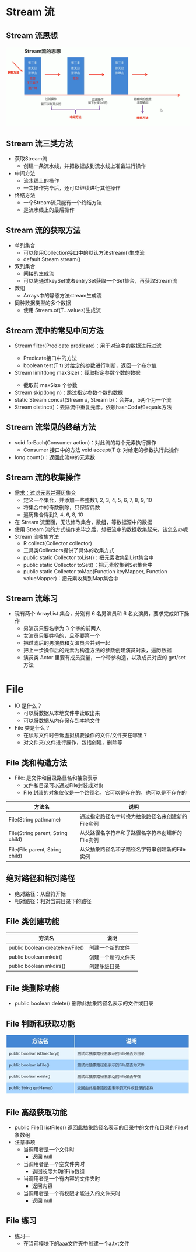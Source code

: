 # Stream 流

## Stream 流思想

![img.png](img.png)

## Stream 流三类方法

- 获取Stream流
	- 创建一条流水线，并把数据放到流水线上准备进行操作
- 中间方法
	- 流水线上的操作
	- 一次操作完毕后，还可以继续进行其他操作
- 终结方法
	- 一个Stream流只能有一个终结方法
	- 是流水线上的最后操作

## Stream 流的获取方法

- 单列集合
	- 可以使用Collection接口中的默认方法stream()生成流
	- default Stream<E> stream()
- 双列集合
	- 间接的生成流
	- 可以先通过keySet或者entrySet获取一个Set集合，再获取Stream流
- 数组
	- Arrays中的静态方法stream生成流
- 同种数据类型的多个数据
	- 使用 Stream.of(T...values)生成流

## Stream 流中的常见中间方法

- Stream<T> filter(Predicate predicate)：用于对流中的数据进行过滤
	- Predicate接口中的方法
	- boolean test(T t):对给定的参数进行判断，返回一个布尔值
- Stream<T> limit(long maxSize)：截取指定参数个数的数据
	- 截取前 maxSize 个参数
- Stream<T> skip(long n)：跳过指定参数个数的数据
- static <T> Stream<T> concat(Stream a, Stream b)：合并a，b两个为一个流
- Stream<T> distinct()：去除流中重复元素。依赖hashCode和equals方法

## Stream 流常见的终结方法

- void forEach(Consumer action)：对此流的每个元素执行操作
	- Consumer 接口中的方法 void accept(T t): 对给定的参数执行此操作
- long count()：返回此流中的元素数

## Stream 流的收集操作

- [需求：过滤元素并遍历集合](StreamTest/StreamTest6.java)
	- 定义一个集合，并添加一些整数1, 2, 3, 4, 5, 6, 7, 8, 9, 10
	- 将集合中的奇数删除，只保留偶数
	- 遍历集合得到2, 4, 6, 8, 10
- 在 Stream 流里面，无法修改集合，数组，等数据源中的数据
- 使用 Stream 流的方式操作完毕之后，想把流中的数据收集起来，该怎么办呢
- Stream 流收集方法
	- R collect(Collector collector)
	- 工具类Collectors提供了具体的收集方式
	- public static <T> Collector toList()：把元素收集到List集合中
	- public static <T> Collector toSet()：把元素收集到Set集合中
	- public static Collector toMap(Function keyMapper, Function valueMapper)：把元素收集到Map集合中

## Stream 流练习

- 现有两个 ArrayList 集合，分别有 6 名男演员和 6 名女演员，要求完成如下操作
	- 男演员只要名字为 3 个字的前两人
	- 女演员只要姓杨的，且不要第一个
	- 把过滤后的男演员和女演员合并到一起
	- 把上一步操作后的元素为构造方法的参数创建演员对象，遍历数据
	- 演员类 Actor 里要有成员变量，一个带参构造，以及成员对应的 get/set 方法

# File

- IO 是什么？
	- 可以将数据从本地文件中读取出来
	- 可以将数据从内存保存到本地文件
- File 类是什么？
	- 在读写文件时告诉虚拟机要操作的文件/文件夹在哪里？
	- 对文件夹/文件进行操作，包括创建，删除等

## File 类和构造方法

- File: 是文件和目录路径名和抽象表示
	- 文件和目录可以通过File封装成对象
	- File 封装的对象仅仅是一个路径名，它可以是存在的，也可以是不存在的

| 方法名                               | 说明                          |
|-----------------------------------|-----------------------------|
| File(String pathname)             | 通过指定路径名字转换为抽象路径名来创建新的File实例 |
| File(String parent, String child) | 从父路径名字符串和子路径名字符串创建新的File实例  |
| File(File parent, String child)   | 从父抽象路径名和子路径名字符串创建新的File实例   |

## 绝对路径和相对路径

- 绝对路径：从盘符开始
- 相对路径：相对当前目录下的路径

## File 类创建功能

| 方法名                            | 说明        |
|--------------------------------|-----------|
| public boolean createNewFile() | 创建一个新的文件  |
| public boolean mkdir()         | 创建一个新的文件夹 |
| public boolean mkdirs()        | 创建多级目录    |

## File 类删除功能

- public boolean delete() 删除此抽象路径名表示的文件或目录

## File 判断和获取功能

![img_1.png](img_1.png)

## File 高级获取功能

- public File[] listFiles() 返回此抽象路径名表示的目录中的文件和目录的File对象数组
- 注意事项
	- 当调用者是一个文件时
		- 返回 null
	- 当调用者是一个空文件夹时
		- 返回长度为0的File数组
	- 当调用者是一个有内容的文件夹时
		- 返回内容
	- 当调用者是一个有权限才能进入的文件夹时
		- 返回 null

## File 练习

- 练习一
	- 在当前模块下的aaa文件夹中创建一个a.txt文件